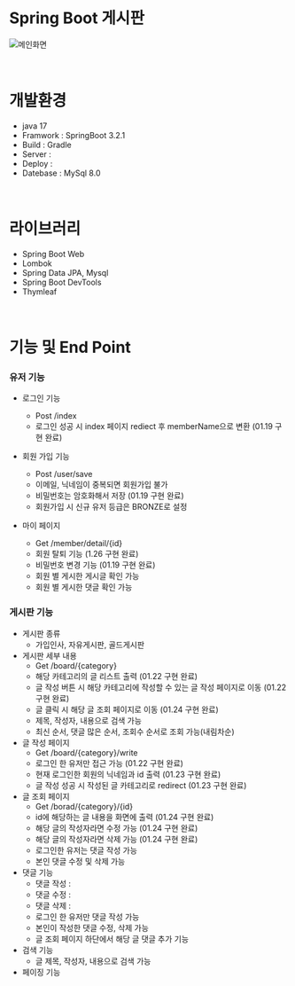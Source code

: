 # Spring Boot 게시판

![메인화면](https://github.com/dongyeop00/Board_Project/assets/117625978/557f3b29-2b33-4f17-9352-17e5a356f835)

<br>

# 개발환경
- java 17
- Framwork : SpringBoot 3.2.1
- Build : Gradle 
- Server :
- Deploy :
- Datebase : MySql 8.0

<br>

# 라이브러리
- Spring Boot Web
- Lombok
- Spring Data JPA, Mysql
- Spring Boot DevTools
- Thymleaf

<br>

#  기능 및 End Point
### 유저 기능
- 로그인 기능
  - Post /index
  - 로그인 성공 시 index 페이지 rediect 후 memberName으로 변환 (01.19 구현 완료)

- 회원 가입 기능
  - Post /user/save
  - 이메일, 닉네임이 중복되면 회원가입 불가
  - 비밀번호는 암호화해서 저장 (01.19 구현 완료)
  - 회원가입 시 신규 유저 등급은 BRONZE로 설정
 
- 마이 페이지
  - Get /member/detail/{id}
  - 회원 탈퇴 기능 (1.26 구현 완료)
  - 비밀번호 변경 기능 (01.19 구현 완료)
  - 회원 별 게시한 게시글 확인 가능
  - 회원 별 게시한 댓글 확인 가능

### 게시판 기능
- 게시판 종류
  - 가입인사, 자유게시판, 골드게시판
- 게시판 세부 내용
  - Get /board/{category}
  - 해당 카테고리의 글 리스트 출력 (01.22 구현 완료)
  - 글 작성 버튼 시 해당 카테고리에 작성할 수 있는 글 작성 페이지로 이동 (01.22 구현 완료)
  - 글 클릭 시 해당 글 조회 페이지로 이동 (01.24 구현 완료)
  - 제목, 작성자, 내용으로 검색 가능
  - 최신 순서, 댓글 많은 순서, 조회수 순서로 조회 가능(내림차순)
- 글 작성 페이지
  - Get /board/{category}/write
  - 로그인 한 유저만 접근 가능 (01.22 구현 완료)
  - 현재 로그인한 회원의 닉네임과 id 출력 (01.23 구현 완료)
  - 글 작성 성공 시 작성된 글 카테고리로 redirect (01.23 구현 완료)
- 글 조회 페이지
  - Get /borad/{category}/{id}
  - id에 해당하는 글 내용을 화면에 출력 (01.24 구현 완료)
  - 해당 글의 작성자라면 수정 가능 (01.24 구현 완료)
  - 해당 글의 작성자라면 삭제 가능 (01.24 구현 완료)
  - 로그인한 유저는 댓글 작성 가능
  - 본인 댓글 수정 및 삭제 가능
- 댓글 기능
  - 댓글 작성 :
  - 댓글 수정 :
  - 댓글 삭제 :
  - 로그인 한 유저만 댓글 작성 가능
  - 본인이 작성한 댓글 수정, 삭제 가능
  - 글 조회 페이지 하단에서 해당 글 댓글 추가 기능
- 검색 기능
  - 글 제목, 작성자, 내용으로 검색 가능
- 페이징 기능
  
